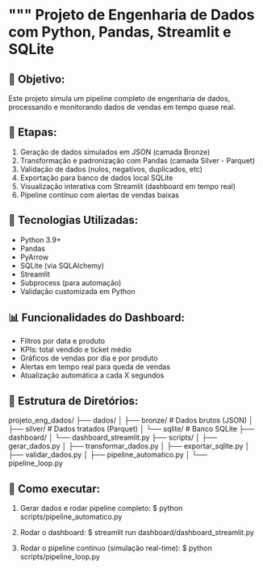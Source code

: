 """
Projeto de Engenharia de Dados com Python, Pandas, Streamlit e SQLite
======================================================================

📌 Objetivo:
------------
Este projeto simula um pipeline completo de engenharia de dados,
processando e monitorando dados de vendas em tempo quase real.

🎯 Etapas:
----------
1. Geração de dados simulados em JSON (camada Bronze)
2. Transformação e padronização com Pandas (camada Silver - Parquet)
3. Validação de dados (nulos, negativos, duplicados, etc)
4. Exportação para banco de dados local SQLite
5. Visualização interativa com Streamlit (dashboard em tempo real)
6. Pipeline contínuo com alertas de vendas baixas

🧰 Tecnologias Utilizadas:
---------------------------
- Python 3.9+
- Pandas
- PyArrow
- SQLite (via SQLAlchemy)
- Streamlit
- Subprocess (para automação)
- Validação customizada em Python

📊 Funcionalidades do Dashboard:
-------------------------------
- Filtros por data e produto
- KPIs: total vendido e ticket médio
- Gráficos de vendas por dia e por produto
- Alertas em tempo real para queda de vendas
- Atualização automática a cada X segundos

📁 Estrutura de Diretórios:
---------------------------
projeto_eng_dados/
├── dados/
│   ├── bronze/         # Dados brutos (JSON)
│   ├── silver/         # Dados tratados (Parquet)
│   └── sqlite/         # Banco SQLite
├── dashboard/
│   └── dashboard_streamlit.py
├── scripts/
│   ├── gerar_dados.py
│   ├── transformar_dados.py
│   ├── exportar_sqlite.py
│   ├── validar_dados.py
│   ├── pipeline_automatico.py
│   └── pipeline_loop.py

🚀 Como executar:
-----------------
1. Gerar dados e rodar pipeline completo:
   $ python scripts/pipeline_automatico.py

2. Rodar o dashboard:
   $ streamlit run dashboard/dashboard_streamlit.py

3. Rodar o pipeline contínuo (simulação real-time):
   $ python scripts/pipeline_loop.py
